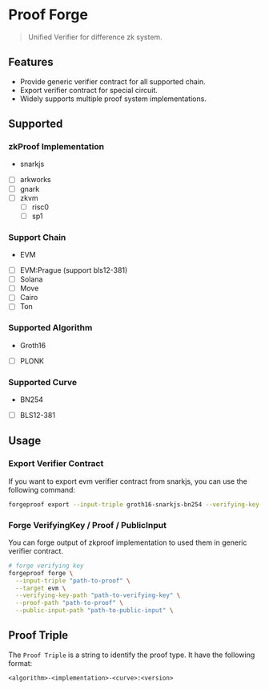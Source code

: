 # Proof Forge

> Unified Verifier for difference zk system.

## Features

- Provide generic verifier contract for all supported chain.
- Export verifier contract for special circuit.
- Widely supports multiple proof system implementations.

## Supported

### zkProof Implementation

- snarkjs
- [ ] arkworks
- [ ] gnark
- [ ] zkvm
  - [ ] risc0
  - [ ] sp1

### Support Chain

- EVM
- [ ] EVM:Prague (support bls12-381)
- [ ] Solana
- [ ] Move
- [ ] Cairo
- [ ] Ton

### Supported Algorithm

- Groth16
- [ ] PLONK

### Supported Curve

- BN254
- [ ] BLS12-381

## Usage

### Export Verifier Contract

If you want to export evm verifier contract from snarkjs, you can use the following command:

```bash
forgeproof export --input-triple groth16-snarkjs-bn254 --verifying-key-path <path-to-verifying-key> --target evm <path-to-output>
```

### Forge VerifyingKey / Proof / PublicInput

You can forge output of zkproof implementation to used them in generic verifier contract.

```bash
# forge verifying key
forgeproof forge \
  --input-triple "path-to-proof" \
  --target evm \
  --verifying-key-path "path-to-verifying-key" \
  --proof-path "path-to-proof" \
  --public-input-path "path-to-public-input" \
```

## Proof Triple

The `Proof Triple` is a string to identify the proof type. It have the following format:

```
<algorithm>-<implementation>-<curve>:<version>
```


